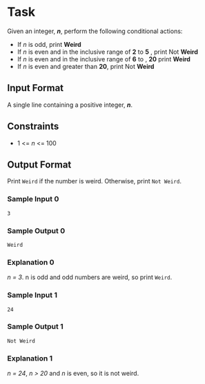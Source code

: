 # Task
Given an integer, ***n***, perform the following conditional actions:

- If *n* is odd, print **Weird**
- If *n* is even and in the inclusive range of **2** to **5** , print Not **Weird**
- If *n* is even and in the inclusive range of **6** to , **20** print **Weird**
- If *n* is even and greater than **20**, print Not **Weird**

## Input Format

A single line containing a positive integer, ***n***.

## Constraints

- 1 <= *n* <= 100

## Output Format

Print `Weird` if the number is weird. Otherwise, print `Not Weird`.

### Sample Input 0
```
3
```

### Sample Output 0
``` 
Weird
```

### Explanation 0
*n = 3*. n is odd and odd numbers are weird, so print `Weird`.

### Sample Input 1
```
24
```
### Sample Output 1
```
Not Weird
```

### Explanation 1
*n = 24*, *n > 20* and *n* is even, so it is not weird.